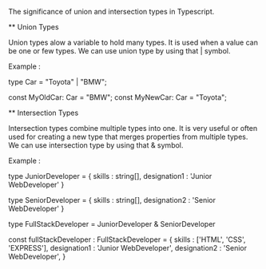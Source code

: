 The significance of union and intersection types in Typescript.

\*\* Union Types

Union types alow a variable to hold many types. It is used when a value can be one or few types. We can use union type by using that | symbol.

Example :

type Car = "Toyota" | "BMW";

const MyOldCar: Car = "BMW";
const MyNewCar: Car = "Toyota";

\*\* Intersection Types

Intersection types combine multiple types into one. It is very useful or often used for creating a new type that merges properties from multiple types. We can use intersection type by using that & symbol.

Example :

type JuniorDeveloper = {
skills : string[],
designation1 : 'Junior WebDeveloper'
}

type SeniorDeveloper = {
skills : string[],
designation2 : 'Senior WebDeveloper'
}

type FullStackDeveloper = JuniorDeveloper & SeniorDeveloper

const fullStackDeveloper : FullStackDeveloper = {
skills : ['HTML', 'CSS', 'EXPRESS'],
designation1 : 'Junior WebDeveloper',
designation2 : 'Senior WebDeveloper',
}
